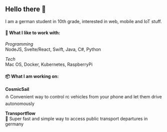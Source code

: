 ## Hello there 👋

I am a german student in 10th grade, interested in web, mobile and IoT stuff.

#### 💙 What I like to work with:
*Programming*<br>
NodeJS, Svelte/React, Swift, Java, C#, Python

*Tech*<br>
Mac OS, Docker, Kubernetes, RaspberryPi

#### 📦 What I am working on:

**CosmicSail**<br>
⛵️ Convenient way to control rc vehicles from your phone and let them drive autonomously 

**Transportflow**<br>
🦜 Super fast and simple way to access public transport departures in germany 
